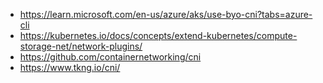 - https://learn.microsoft.com/en-us/azure/aks/use-byo-cni?tabs=azure-cli
- https://kubernetes.io/docs/concepts/extend-kubernetes/compute-storage-net/network-plugins/
- https://github.com/containernetworking/cni
- https://www.tkng.io/cni/
